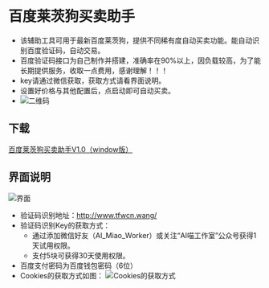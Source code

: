 # 百度莱茨狗买卖助手
- 该辅助工具可用于最新百度莱茨狗，提供不同稀有度自动买卖功能。能自动识别百度验证码，自动交易。
- 百度验证码接口为自己制作并搭建，准确率在90%以上，因负载较高，为了能长期提供服务，收取一点费用，感谢理解！！！
- key请通过微信获取，获取方式请看界面说明。
- 设置好价格与其他配置后，点启动即可自动买卖。
- ![二维码](https://tfwcn.github.io/bd_pet/img/二维码.jpg)

## 下载

[百度莱茨狗买卖助手V1.0（window版）](https://tfwcn.github.io/bd_pet/Release/%E8%8E%B1%E8%8C%A8%E7%8B%97%E4%B9%B0%E5%8D%96%E5%8A%A9%E6%89%8B%20V1.0.zip)

## 界面说明
![界面](https://tfwcn.github.io/bd_pet/img/%E7%95%8C%E9%9D%A2.jpg)

- 验证码识别地址：http://www.tfwcn.wang/
- 验证码识别Key的获取方式：
  - 通过添加微信好友（AI_Miao_Worker）或关注“AI喵工作室”公众号获得1天试用权限。
  - 支付5块可获得30天使用权限。
- 百度支付密码为百度钱包密码（6位）
- Cookies的获取方式如图：
![Cookies的获取方式](https://tfwcn.github.io/bd_pet/img/cookie%E8%8E%B7%E5%8F%96%E6%96%B9%E5%BC%8F.png)